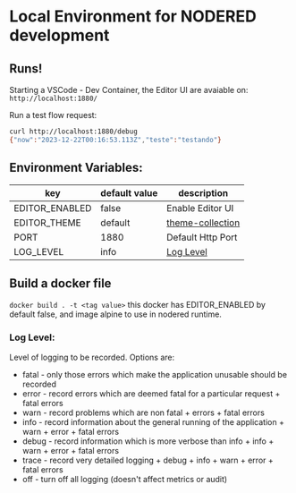 # Local Environment for NODERED development

## Runs!

Starting a VSCode - Dev Container, the Editor UI are avaiable on: `http://localhost:1880/`

Run a test flow request: 
```bash
curl http://localhost:1880/debug
{"now":"2023-12-22T00:16:53.113Z","teste":"testando"}
```
 
## Environment Variables:

| key            | default value | description             |
| -------------- | ------------- | ----------------------- |
| EDITOR_ENABLED | false         | Enable Editor UI        |
| EDITOR_THEME   | default       | [theme-collection](https://github.com/node-red-contrib-themes/theme-collection/tree/screenshots)        |
| PORT           | 1880          | Default Http Port       |
| LOG_LEVEL      | info          | [Log Level](#log-level) |

## Build a docker file 

`docker build . -t <tag value>` this docker has EDITOR_ENABLED by default false, and image alpine to use in nodered runtime.

### Log Level:
Level of logging to be recorded. Options are:
* fatal - only those errors which make the application unusable should be recorded
* error - record errors which are deemed fatal for a particular request + fatal errors
* warn - record problems which are non fatal + errors + fatal errors
* info - record information about the general running of the application + warn + error + fatal errors
* debug - record information which is more verbose than info + info + warn + error + fatal errors
* trace - record very detailed logging + debug + info + warn + error + fatal errors
* off - turn off all logging (doesn't affect metrics or audit)